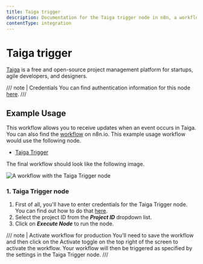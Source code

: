 ```yaml
---
title: Taiga trigger
description: Documentation for the Taiga trigger node in n8n, a workflow automation platform. Includes details of operations and configuration, and links to examples and credentials information.
contentType: integration
---
```


# Taiga trigger

[Taiga](https://www.taiga.io/) is a free and open-source project management platform for startups, agile developers, and designers.

/// note | Credentials
You can find authentication information for this node [here](/integrations/builtin/credentials/taiga/).
///

## Example Usage

This workflow allows you to receive updates when an event occurs in Taiga. You can also find the [workflow](https://n8n.io/workflows/686) on n8n.io. This example usage workflow would use the following node.

- [Taiga Trigger]()

The final workflow should look like the following image.

![A workflow with the Taiga Trigger node](/_images/integrations/builtin/trigger-nodes/taigatrigger/workflow.png)

### 1. Taiga Trigger node

1. First of all, you'll have to enter credentials for the Taiga Trigger node. You can find out how to do that [here](/integrations/builtin/credentials/taiga/).
2. Select the project ID from the ***Project ID*** dropdown list.
2. Click on ***Execute Node*** to run the node.

/// note | Activate workflow for production
You'll need to save the workflow and then click on the Activate toggle on the top right of the screen to activate the workflow. Your workflow will then be triggered as specified by the settings in the Taiga Trigger node.
///

